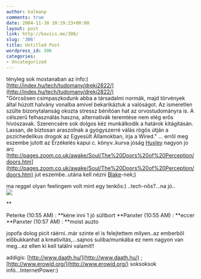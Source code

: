 ```yaml
---
author: kalmanp
comments: true
date: 2004-11-30 10:19:23+00:00
layout: post
link: http://kavics.me/306/
slug: '306'
title: Untitled Post
wordpress_id: 306
categories:
- Uncategorized
---
```


tényleg sok mostanaban az info:) [http://index.hu/tech/tudomany/dreki2822/](http://index.hu/tech/tudomany/dreki2822/)  
"Görcsösen csimpaszkodunk abba a társadalmi normák, majd törvények által húzott halvány vonalba amivel bekarikáztuk a valóságot. Az ismeretlen szülte bizonytalanság okozta stressz bénítóan hat az orvostudományra is. A célszerű felhasználás haszna, alternatívák teremtése nem elég erős hívószavak. Szerencsére sok dolgos kéz munkálkodik a határok kitágításán. Lassan, de biztosan araszolnak a gyógyszerré válás rögös útján a pszichedelikus drogok az Egyesült Államokban, írja a Wired." ... erről meg eszembe jutott az Érzékelés kapui c. könyv..kurva jóság [Huxley](http://emk.uhu.hu/szerzo.jsp?authorID=16546) nagyon jo arc  
[http://pages.zoom.co.uk/awake/Soul/The%20Doors%20of%20Perception/doors.htm](http://pages.zoom.co.uk/awake/Soul/The%20Doors%20of%20Perception/doors.htm) jut eszembe..utána kell nézni [Blake](http://www.mcd.hu/idezetek/szerzok/blake.html)-nek[:)](http://www.mcd.hu/idezetek/szerzok/blake.html)




ma reggel olyan feelingem volt mint egy tenkős:) ..tech-nős?...na jó..  
![](http://kavics.freeblog.hu/Files/tknős.jpg)

**


Peterke (10:55 AM) : **kéne inni 1 jó sültbort **Panxter (10:55 AM) : **eccer **Panxter (10:57 AM) : **moist auzto




jopofa dolog picit ráérni..már szinte el is felejtettem milyen..az emberből előbukkanhat a kreativitás,...sajnos suliba/munkába ez nem nagyon van meg...ez ellen ki kell találni valamit!!




addigis: [http://www.daath.hu/](http://www.daath.hu/) ; [http://www.erowid.org/](http://www.erowid.org/) soksoksok infó...InternetPower:)
